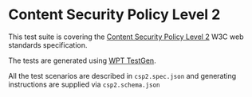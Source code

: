 # Content Security Policy Level 2

This test suite is covering the [Content Security Policy Level 2](http://www.w3.org/TR/CSP2)
 W3C web standards specification.

The tests are generated using [WPT TestGen](https://bit.ly/wpt-testgen).

All the test scenarios are described in `csp2.spec.json` and generating
instructions are supplied via `csp2.schema.json`


